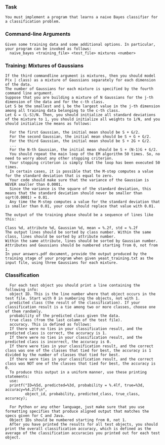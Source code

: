 ### Task
    You must implement a program that learns a naive Bayes classifier for a classification problem. 
    
    
### Command-line Arguments
    Given some training data and some additional options. In particular, your program can be invoked as follows:
      naive_bayes <training_file> <test_file> mixtures <number>

### Training: Mixtures of Gaussians

    If the third commandline argument is mixtures, then you should model P(x | class) as a mixture of Gaussians separately for each dimension of the data. 
    The number of Gaussians for each mixture is specified by the fourth command line argument.
    Suppose that you are building a mixture of N Gaussians for the j-th dimension of the data and for the c-th class. 
    Let S be the smallest and L be the largest value in the j-th dimension among all training data belonging to the c-th class. 
    Let G = (L-S)/N. Then, you should initialize all standard deviations of the mixture to 1, you should initialize all weights to 1/N, and you should initialize the means as follows:

      For the first Gaussian, the initial mean should be S + G/2.
      For the second Gaussian, the initial mean should be S + G + G/2.
      For the third Gaussian, the initial mean should be S + 2G + G/2.
      ...
      For the N-th Gaussian, the initial mean should be S + (N-1)G + G/2.
      You should repeat the main loop of the EM algorithm 50 times. So, no need to worry about any other stopping criterion.
      Your stopping criterion is simply that the loop has been executed 50 times.
      In certain cases, it is possible that the M-step computes a value for the standard deviation that is equal to zero. 
      Your code should make sure that the variance of the Gaussian is NEVER smaller than 0.0001. 
      Since the variance is the square of the standard deviation, this means that the standard deviation should never be smaller than sqrt(0.0001) = 0.01. 
      Any time the M-step computes a value for the standard deviation that is smaller than 0.01, your code should replace that value with 0.01.

    The output of the training phase should be a sequence of lines like this:

    Class %d, attribute %d, Gaussian %d, mean = %.2f, std = %.2f
    The output lines should be sorted by class number. Within the same class, lines should be sorted by attribute number. 
    Within the same attribute, lines should be sorted by Gaussian number. 
    Attributes and Gaussians should be numbered starting from 0, not from 1.
    In your answers.pdf document, provide the output produced by the training stage of your program when given yeast_training.txt as the input file, using three Gaussians for each mixture.
    
    
### Classification

      For each test object you should print a line containing the following info:
      object ID. This is the line number where that object occurs in the test file. Start with 0 in numbering the objects, not with 1.
      predicted class (the result of the classification). If your classification result is a tie among two or more classes, choose one of them randomly.
      probability of the predicted class given the data.
      true class (from the last column of the test file).
      accuracy. This is defined as follows:
      If there were no ties in your classification result, and the predicted class is correct, the accuracy is 1.
      If there were no ties in your classification result, and the predicted class is incorrect, the accuracy is 0.
      If there were ties in your classification result, and the correct class was one of the classes that tied for best, the accuracy is 1 divided by the number of classes that tied for best.
      If there were ties in your classification result, and the correct class was NOT one of the classes that tied for best, the accuracy is 0.
      To produce this output in a uniform manner, use these printing statements:
      use:
      printf("ID=%5d, predicted=%3d, probability = %.4lf, true=%3d, accuracy=%4.2lf\n", 
             object_id, probability, predicted_class, true_class, accuracy);
      
      For Python or any other language, just make sure that you use formatting specifies that produce aligned output that matches the specs given for C and Java.
      Object IDs should be numbered starting from 0, not 1.
      After you have printed the results for all test objects, you should print the overall classification accuracy, which is defined as the average of the classification accuracies you printed out for each test object. 
